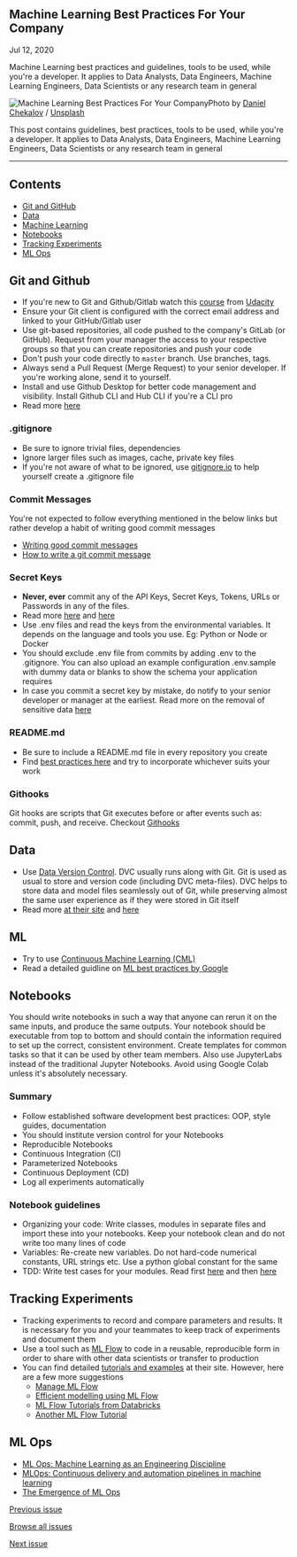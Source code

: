 ## Machine Learning Best Practices For Your Company

Jul 12, 2020

Machine Learning best practices and guidelines, tools to be used, while you're a developer. It applies to Data Analysts, Data Engineers, Machine Learning Engineers, Data Scientists or any research team in general

![Machine Learning Best Practices For Your Company](https://cdn.hashnode.com/res/hashnode/image/upload/v1661526349993/vTljkiG01.jpeg)Photo by [Daniel Chekalov](https://unsplash.com/@dchuck?utm_source=ghost&utm_medium=referral&utm_campaign=api-credit) / [Unsplash](https://unsplash.com/?utm_source=ghost&utm_medium=referral&utm_campaign=api-credit)

This post contains guidelines, best practices, tools to be used, while you're a developer. It applies to Data Analysts, Data Engineers, Machine Learning Engineers, Data Scientists or any research team in general

* * *

Contents
--------

*   [Git and GitHub](https://sudhanva-narayana.ghost.io/#git-and-github) 
*   [Data](https://sudhanva-narayana.ghost.io/#data)
*   [Machine Learning](https://sudhanva-narayana.ghost.io/#machine-learning)
*   [Notebooks](https://sudhanva-narayana.ghost.io/#notebooks)
*   [Tracking Experiments](https://sudhanva-narayana.ghost.io/#tracking-experiments)
*   [ML Ops](https://sudhanva-narayana.ghost.io/#ml-ops)

Git and Github
--------------

*   If you're new to Git and Github/Gitlab watch this [course](https://www.udacity.com/course/version-control-with-git--ud123) from [Udacity](https://sudhanva-narayana.ghost.io/udacity.com)
*   Ensure your Git client is configured with the correct email address and linked to your GitHub/Gitlab user
*   Use git-based repositories, all code pushed to the company's GitLab (or GitHub). Request from your manager the access to your respective groups so that you can create repositories and push your code
*   Don't push your code directly to `master` branch. Use branches, tags.
*   Always send a Pull Request (Merge Request) to your senior developer. If you're working alone, send it to yourself.
*   Install and use Github Desktop for better code management and visibility. Install Github CLI and Hub CLI if you're a CLI pro
*   Read more [here](https://www.datree.io/resources/github-best-practices)

### .gitignore

*   Be sure to ignore trivial files, dependencies
*   Ignore larger files such as images, cache, private key files
*   If you're not aware of what to be ignored, use [gitignore.io](https://www.toptal.com/developers/gitignore) to help yourself create a .gitignore file

### Commit Messages

You're not expected to follow everything mentioned in the below links but rather develop a habit of writing good commit messages

*   [Writing good commit messages](https://www.freecodecamp.org/news/writing-good-commit-messages-a-practical-guide/)
*   [How to write a git commit message](https://chris.beams.io/posts/git-commit/)

### Secret Keys

*   **Never, ever** commit any of the API Keys, Secret Keys, Tokens, URLs or Passwords in any of the files.
*   Read more [here](https://gist.github.com/derzorngottes/3b57edc1f996dddcab25) and [here](https://www.freecodecamp.org/news/how-to-securely-store-api-keys-4ff3ea19ebda/)
*   Use .env files and read the keys from the environmental variables. It depends on the language and tools you use. Eg: Python or Node or Docker
*   You should exclude .env file from commits by adding .env to the .gitignore. You can also upload an example configuration .env.sample with dummy data or blanks to show the schema your application requires
*   In case you commit a secret key by mistake, do notify to your senior developer or manager at the earliest. Read more on the removal of sensitive data [here](https://docs.github.com/en/github/authenticating-to-github/removing-sensitive-data-from-a-repository)

### README.md

*   Be sure to include a README.md file in every repository you create
*   Find [best practices here](https://github.com/jehna/readme-best-practices/blob/master/README-default.md) and try to incorporate whichever suits your work

### Githooks

Git hooks are scripts that Git executes before or after events such as: commit, push, and receive. Checkout [Githooks](https://githooks.com/)

Data
----

*   Use [Data Version Control](https://github.com/iterative/dvc). DVC usually runs along with Git. Git is used as usual to store and version code (including DVC meta-files). DVC helps to store data and model files seamlessly out of Git, while preserving almost the same user experience as if they were stored in Git itself
*   Read more [at their site](https://dvc.org/doc/start) and [here](https://towardsdatascience.com/how-to-use-data-version-control-dvc-in-a-machine-learning-project-a78245c0185)

ML
--

*   Try to use [Continuous Machine Learning (CML)](https://cml.dev/)
*   Read a detailed guidline on [ML best practices by Google](https://developers.google.com/machine-learning/guides/rules-of-ml)

Notebooks
---------

You should write notebooks in such a way that anyone can rerun it on the same inputs, and produce the same outputs. Your notebook should be executable from top to bottom and should contain the information required to set up the correct, consistent environment. Create templates for common tasks so that it can be used by other team members. Also use JupyterLabs instead of the traditional Jupyter Notebooks. Avoid using Google Colab unless it's absolutely necessary.

### Summary

*   Follow established software development best practices: OOP, style guides, documentation
*   You should institute version control for your Notebooks
*   Reproducible Notebooks
*   Continuous Integration (CI)
*   Parameterized Notebooks
*   Continuous Deployment (CD)
*   Log all experiments automatically

### Notebook guidelines

*   Organizing your code: Write classes, modules in separate files and import these into your notebooks. Keep your notebook clean and do not write too many lines of code
*   Variables: Re-create new variables. Do not hard-code numerical constants, URL strings etc. Use a python global constant for the same
*   TDD: Write test cases for your modules. Read first [here](https://medium.com/@ravikalia/machine-learning-supervising-tdd-ad46ab3a0e8c) and then [here](https://towardsdatascience.com/machine-learning-and-test-driven-development-6b5d793b1783)

Tracking Experiments
--------------------

*   Tracking experiments to record and compare parameters and results. It is necessary for you and your teammates to keep track of experiments and document them
*   Use a tool such as [ML Flow](https://www.mlflow.org/) to code in a reusable, reproducible form in order to share with other data scientists or transfer to production
*   You can find detailed [tutorials and examples](https://www.mlflow.org/docs/latest/tutorials-and-examples/tutorial.html) at their site. However, here are a few more suggestions
    *   [Manage ML Flow](https://towardsdatascience.com/manage-your-machine-learning-lifecycle-with-mlflow-part-1-a7252c859f72)
    *   [Efficient modelling using ML Flow](https://towardsdatascience.com/be-more-efficient-to-produce-ml-models-with-mlflow-c104362f377d)
    *   [ML Flow Tutorials from Databricks](https://docs.databricks.com/_static/notebooks/mlflow/mlflow-quick-start-training.html)
    *   [Another ML Flow Tutorial](https://thenewstack.io/tutorial-manage-machine-learning-lifecycle-with-databricks-mlflow/)

ML Ops
------

*   [ML Ops: Machine Learning as an Engineering Discipline](https://towardsdatascience.com/ml-ops-machine-learning-as-an-engineering-discipline-b86ca4874a3f)
*   [MLOps: Continuous delivery and automation pipelines in machine learning](https://cloud.google.com/solutions/machine-learning/mlops-continuous-delivery-and-automation-pipelines-in-machine-learning)
*   [The Emergence of ML Ops](https://www.forbes.com/sites/cognitiveworld/2020/03/08/the-emergence-of-ml-ops)

[Previous issue](https://sudhanva-narayana.ghost.io/resume-tips-that-will-help-you-land-a-job/)

[Browse all issues](https://sudhanva-narayana.ghost.io/page/2)

[Next issue](https://sudhanva-narayana.ghost.io/recommendation-system-for-dct-academy/)